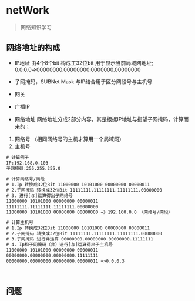 # netWork

> 网络知识学习

## 网络地址的构成

* IP地址
由4个8个bit 构成工32位bit 用于显示当前局域网地址;
0.0.0.0=>00000000.00000000.0000000.00000000

* 子网掩码，SUBNet Mask
与IP结合用于区分网段号与主机号
  
* 网关

* 广播IP

* 网络地址
网络地址分成2部分内容，其是根据IP地址与指望子网掩码，计算而来的；

1. 网络号 （相同网络号的主机才算用一个局域网）
2. 主机号

```txt
# 计算例子
IP:192.168.0.103
子网掩码:255.255.255.0
    
# 计算网络号/网段
# 1.Ip 转换成32位Bit 11000000 10101000 00000000 00000011
# 2.子网掩码 转换成32位Bit 11111111.11111111.11111111.00000000
# 3. 进行[与]运算得出子网络号
11000000 10101000 00000000 00000011
11111111.11111111.11111111.00000000
11000000 10101000 00000000 00000000 =》192.160.0.0 （网络号/网段）

# 计算主机号
# 1.Ip 转换成32位Bit 11000000 10101000 00000000 00000011
# 2.子网掩码 转换成32位Bit 11111111.11111111.11111111.00000000
# 3.子网掩码 进行非运算 00000000.00000000.00000000.11111111
# 4. Ip和子网掩码（非）进行[与]运算得出子主机号
11000000 10101000 00000000 00000011
00000000.00000000.00000000.11111111
00000000.00000000.00000000.00000011 =>0.0.0.3




```


## 问题

  